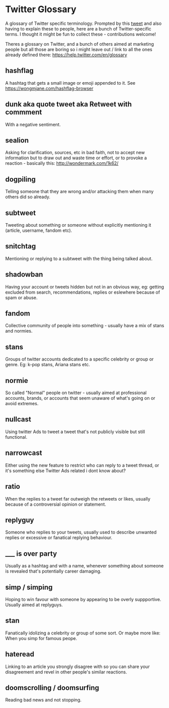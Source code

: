 # Twitter Glossary
A glossary of Twitter specific terminology. Prompted by this [tweet](https://twitter.com/jayholler/status/1266021381298221056) and also having to explain these to people, here are a bunch of Twitter-specific terms. I thought it might be fun to collect these - contributions welcome!

Theres a glossary on Twitter, and a bunch of others aimed at marketing people but all those are boring so i might leave out / link to all the ones already defined there: https://help.twitter.com/en/glossary

## hashflag

A hashtag that gets a small image or emoji appended to it. See <https://wongmjane.com/hashflag-browser>

## dunk aka quote tweet aka Retweet with commment

With a negative sentiment. 

## sealion

Asking for clarification, sources, etc in bad faith, not to accept new information but to draw out and waste time or effort, or to provoke a reaction - basically this: <http://wondermark.com/1k62/>

## dogpiling

Telling someone that they are wrong and/or attacking them when many others did so already.

## subtweet

Tweeting about something or someone without explicitly mentioning it (article, username, fandom etc).

## snitchtag

Mentioning or replying to a subtweet with the thing being talked about.

## shadowban

Having your account or tweets hidden but not in an obvious way, eg: getting excluded from search, recommendations, replies or eslewhere because of spam or abuse.

## fandom

Collective community of people into something - usually have a mix of stans and normies.

## stans

Groups of twitter accounts dedicated to a specific celebrity or group or genre. Eg: k-pop stans, Ariana stans etc.

## normie

So called "Normal" people on twitter - usually aimed at professional accounts, brands, or accounts that seem unaware of what's going on or avoid extremes.

## nullcast

Using twitter Ads to tweet a tweet that's not publicly visible but still functional.

## narrowcast

Either using the new feature to restrict who can reply to a tweet thread, or it's something else Twitter Ads related i dont know about?

## ratio

When the replies to a tweet far outweigh the retweets or likes, usually because of a controversial opinion or statement.

## replyguy

Someone who replies to your tweets, usually used to describe unwanted replies or excessive or fanatical replying behaviour.

## ___ is over party

Usually as a hashtag and with a name, whenever something about someone is revealed that's potentially career damaging.

## simp / simping

Hoping to win favour with someone by appearing to be overly suppportive. Usually aimed at replyguys.

## stan

Fanatically idolizing a celebrity or group of some sort. Or maybe more like: When you simp for famous peope.

## hateread

Linking to an article you strongly disagree with so you can share your disagreement and revel in other people's similar reactions.

## doomscrolling / doomsurfing

Reading bad news and not stopping.
